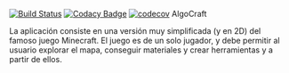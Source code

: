 [![Build Status](https://travis-ci.org/santicouce/AlgoCraft.svg?branch=master)](https://travis-ci.org/santicouce/AlgoCraft)
[![Codacy Badge](https://api.codacy.com/project/badge/Grade/5b96bd54da724974855f866635fc5b67)](https://app.codacy.com/app/santicouce/AlgoCraft?utm_source=github.com&utm_medium=referral&utm_content=santicouce/AlgoCraft&utm_campaign=Badge_Grade_Dashboard)
[![codecov](https://codecov.io/gh/santicouce/AlgoCraft/branch/master/graph/badge.svg)](https://codecov.io/gh/santicouce/AlgoCraft)
AlgoCraft

La aplicación consiste en una versión muy simplificada (y en 2D) del famoso juego Minecraft. El juego es de un solo jugador, y debe permitir al usuario explorar el mapa, conseguir materiales y crear herramientas y a partir de ellos.



